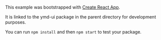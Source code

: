 This example was bootstrapped with [Create React App](https://github.com/facebook/create-react-app).

It is linked to the ymd-ui package in the parent directory for development purposes.

You can run `npm install` and then `npm start` to test your package.
